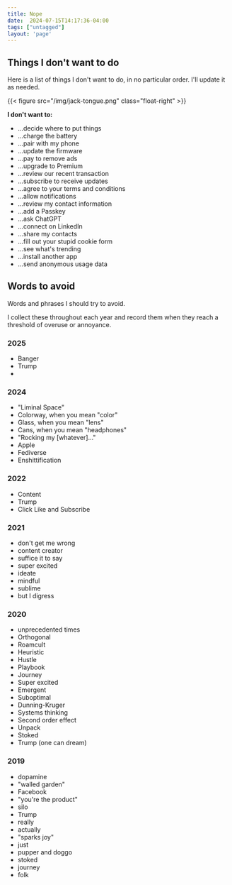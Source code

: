 ```yaml
---
title: Nope
date:  2024-07-15T14:17:36-04:00
tags: ["untagged"]
layout: 'page'
---
```



## Things I don't want to do

Here is a list of things I don't want to do, in no particular order. I'll update it as needed.

{{< figure src="/img/jack-tongue.png" class="float-right" >}}

**I don't want to:**

*   ...decide where to put things
*   ...charge the battery
*   ...pair with my phone
*   ...update the firmware
*   ...pay to remove ads
*   ...upgrade to Premium
*   ...review our recent transaction
*   ...subscribe to receive updates
*   ...agree to your terms and conditions
*   ...allow notifications
*   ...review my contact information
*   ...add a Passkey
*   ...ask ChatGPT
*   ...connect on LinkedIn
*   ...share my contacts
*   ...fill out your stupid cookie form
*   ...see what's trending
*   ...install another app
*   ...send anonymous usage data

## Words to avoid

Words and phrases I should try to avoid.

I collect these throughout each year and record them when they reach a threshold of overuse or annoyance.

### 2025

* Banger
* Trump
* 

### 2024

*   "Liminal Space"
*   Colorway, when you mean "color"
*   Glass, when you mean "lens"
*   Cans, when you mean "headphones"
*   "Rocking my \[whatever\]..."
*   Apple
*   Fediverse
*   Enshittification

### 2022

*   Content
*   Trump
*   Click Like and Subscribe

### 2021

*   don't get me wrong
*   content creator
*   suffice it to say
*   super excited
*   ideate
*   mindful
*   sublime
*   but I digress

### 2020

*   unprecedented times
*   Orthogonal
*   Roamcult
*   Heuristic
*   Hustle
*   Playbook
*   Journey
*   Super excited
*   Emergent
*   Suboptimal
*   Dunning-Kruger
*   Systems thinking
*   Second order effect
*   Unpack
*   Stoked
*   Trump (one can dream)

### 2019

*   dopamine
*   "walled garden"
*   Facebook
*   "you're the product"
*   silo
*   Trump
*   really
*   actually
*   "sparks joy"
*   just
*   pupper and doggo
*   stoked
*   journey
*   folk
